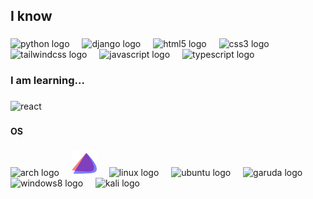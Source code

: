 <h2 align="left">I know</h2>

###

<div align="left">
  <img src="https://cdn.jsdelivr.net/gh/devicons/devicon/icons/python/python-original.svg" height="40" alt="python logo"  />
  <img width="12" />
  <img src="https://cdn.jsdelivr.net/gh/devicons/devicon/icons/django/django-plain.svg" height="40" alt="django logo"  />
  <img width="12" />
  <img src="https://cdn.jsdelivr.net/gh/devicons/devicon/icons/html5/html5-original.svg" height="40" alt="html5 logo"  />
  <img width="12" />
  <img src="https://cdn.jsdelivr.net/gh/devicons/devicon/icons/css3/css3-original.svg" height="40" alt="css3 logo"  />
  <img width="12" />
  <img src="https://cdn.simpleicons.org/tailwindcss/06B6D4" height="40" alt="tailwindcss logo"  />
  <img width="12" />
  <img src="https://cdn.jsdelivr.net/gh/devicons/devicon/icons/javascript/javascript-original.svg" height="40" alt="javascript logo"  />
  <img width="12" />
  <img src="https://cdn.jsdelivr.net/gh/devicons/devicon/icons/typescript/typescript-original.svg" height="40" alt="typescript logo"  />
  <img width="12" />


</div>

###

<h3 align="left">I am learning...</h3>

###

<div align="left">
  <img src="https://upload.wikimedia.org/wikipedia/commons/thumb/a/a7/React-icon.svg/512px-React-icon.svg.png" height="40" alt="react"  />
  <img width="12" />
</div>

###

<h4 align="left">OS</h4>

###

<div align="left">
  <img src="https://wiki.installgentoo.com/images/f/f9/Arch-linux-logo.png" height="40" alt="arch logo"  />
   <img width="12" />
  <img src="https://raw.githubusercontent.com/endeavouros-team/endeavouros-theming/master/endeavouros-icon.png" height="40" alt="endvour logo"  />
   <img width="12" />
    <img src="https://upload.wikimedia.org/wikipedia/commons/thumb/3/35/Tux.svg/1727px-Tux.svg.png" height="40" alt="linux logo"  />
  <img width="12" />
  <img src="https://brandslogos.com/wp-content/uploads/images/large/ubuntu-logo.png" height="40" alt="ubuntu logo"  />
    <img width="12" />
  <img src="https://upload.wikimedia.org/wikipedia/commons/8/88/Garuda-blue-sgs.svg" height="40" alt="garuda logo"  />
  <img width="12" />
  <img src="https://cdn.jsdelivr.net/gh/devicons/devicon/icons/windows8/windows8-original.svg" height="40" alt="windows8 logo"  />
  <img width="12" />
  <img src="https://seeklogo.com/images/K/kali-linux-logo-AED181186E-seeklogo.com.png" height="40" alt="kali logo"  />
</div>

